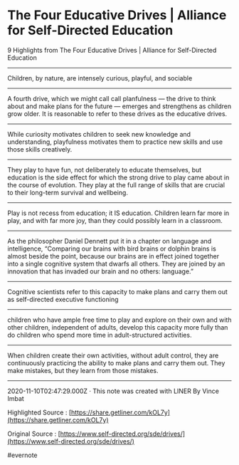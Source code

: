# The Four Educative Drives | Alliance for Self-Directed Education

9 Highlights from The Four Educative Drives | Alliance for Self-Directed Education

---

Children, by nature, are intensely curious, playful, and sociable

---

A fourth drive, which we might call call planfulness — the drive to think about and make plans for the future — emerges and strengthens as children grow older. It is reasonable to refer to these drives as the educative drives.

---

While curiosity motivates children to seek new knowledge and understanding, playfulness motivates them to practice new skills and use those skills creatively.

---

They play to have fun, not deliberately to educate themselves, but education is the side effect for which the strong drive to play came about in the course of evolution. They play at the full range of skills that are crucial to their long-term survival and wellbeing.

---

Play is not recess from education; it IS education. Children learn far more in play, and with far more joy, than they could possibly learn in a classroom.

---

As the philosopher Daniel Dennett put it in a chapter on language and intelligence, “Comparing our brains with bird brains or dolphin brains is almost beside the point, because our brains are in effect joined together into a single cognitive system that dwarfs all others. They are joined by an innovation that has invaded our brain and no others: language.”

---

Cognitive scientists refer to this capacity to make plans and carry them out as self-directed executive functioning

---

children who have ample free time to play and explore on their own and with other children, independent of adults, develop this capacity more fully than do children who spend more time in adult-structured activities.

---

When children create their own activities, without adult control, they are continuously practicing the ability to make plans and carry them out. They make mistakes, but they learn from those mistakes.

---

2020-11-10T02:47:29.000Z  · This note was created with LINER By Vince Imbat

Highlighted Source : [https://share.getliner.com/kOL7y](https://share.getliner.com/kOL7y)

Original Source : [https://www.self-directed.org/sde/drives/](https://www.self-directed.org/sde/drives/)

\#evernote

